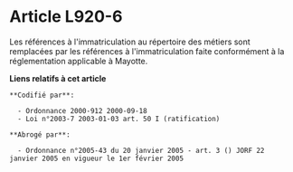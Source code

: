 # Article L920-6

Les références à l'immatriculation au répertoire des métiers sont remplacées par les références à l'immatriculation faite
conformément à la réglementation applicable à Mayotte.

**Liens relatifs à cet article**

	**Codifié par**:

	  - Ordonnance 2000-912 2000-09-18
	  - Loi n°2003-7 2003-01-03 art. 50 I (ratification)

	**Abrogé par**:

	  - Ordonnance n°2005-43 du 20 janvier 2005 - art. 3 () JORF 22 janvier 2005 en vigueur le 1er février 2005
